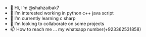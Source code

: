 - 👋 Hi, I’m @shahzaibak7
- 👀 I’m interested working in python c++ java script
- 🌱 I’m currently learning c sharp
- 💞️ I’m looking to collaborate on some projects 
- 📫 How to reach me ... my whatsapp number(+923362531858)

<!---
shahzaibak7/shahzaibak7 is a ✨ special ✨ repository because its `README.md` (this file) appears on your GitHub profile.
You can click the Preview link to take a look at your changes.
--->
